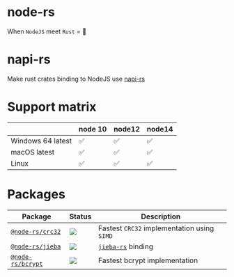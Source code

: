 # node-rs

When `NodeJS` meet `Rust` = 🚀

# napi-rs

Make rust crates binding to NodeJS use [napi-rs](https://github.com/Brooooooklyn/napi-rs)

# Support matrix

|                   | node 10 | node12 | node14 |
| ----------------- | ------- | ------ | ------ |
| Windows 64 latest | ✅      | ✅     | ✅     |
| macOS latest      | ✅      | ✅     | ✅     |
| Linux             | ✅      | ✅     | ✅     |

# Packages

| Package                                | Status                                                              | Description                                                |
| -------------------------------------- | ------------------------------------------------------------------- | ---------------------------------------------------------- |
| [`@node-rs/crc32`](./packages/crc32)   | ![](https://github.com/Brooooooklyn/node-rs/workflows/CI/badge.svg) | Fastest `CRC32` implementation using `SIMD`                |
| [`@node-rs/jieba`](./packages/jieba)   | ![](https://github.com/Brooooooklyn/node-rs/workflows/CI/badge.svg) | [`jieba-rs`](https://github.com/messense/jieba-rs) binding |
| [`@node-rs/bcrypt`](./packages/bcrypt) | ![](https://github.com/Brooooooklyn/node-rs/workflows/CI/badge.svg) | Fastest bcrypt implementation                              |
